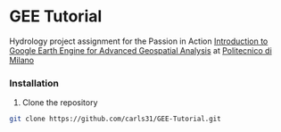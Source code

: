 # GEE Tutorial
Hydrology project assignment for the Passion in Action [Introduction to Google Earth Engine for Advanced Geospatial Analysis](https://www.polimi.it/corsi/didattica-innovativa/dettaglio-corso/introduction-to-google-earth-engine-for-advanced-geospatial-analysis) at [Politecnico di Milano](https://www.polimi.it/)
### Installation

1. Clone the repository
  ```sh
  git clone https://github.com/carls31/GEE-Tutorial.git
  ```